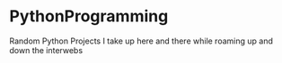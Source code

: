# PythonProgramming

Random Python Projects I take up here and there while roaming up and down the interwebs
